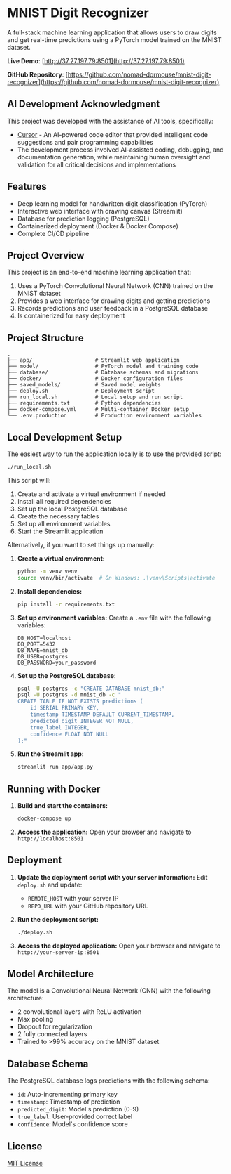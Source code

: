 # MNIST Digit Recognizer

A full-stack machine learning application that allows users to draw digits and get real-time predictions using a PyTorch model trained on the MNIST dataset.

**Live Demo**: [http://37.27.197.79:8501](http://37.27.197.79:8501)

**GitHub Repository**: [https://github.com/nomad-dormouse/mnist-digit-recognizer](https://github.com/nomad-dormouse/mnist-digit-recognizer)

## AI Development Acknowledgment

This project was developed with the assistance of AI tools, specifically:
- [Cursor](https://cursor.sh/) - An AI-powered code editor that provided intelligent code suggestions and pair programming capabilities
- The development process involved AI-assisted coding, debugging, and documentation generation, while maintaining human oversight and validation for all critical decisions and implementations

## Features

- Deep learning model for handwritten digit classification (PyTorch)
- Interactive web interface with drawing canvas (Streamlit)
- Database for prediction logging (PostgreSQL)
- Containerized deployment (Docker & Docker Compose)
- Complete CI/CD pipeline

## Project Overview

This project is an end-to-end machine learning application that:

1. Uses a PyTorch Convolutional Neural Network (CNN) trained on the MNIST dataset
2. Provides a web interface for drawing digits and getting predictions
3. Records predictions and user feedback in a PostgreSQL database
4. Is containerized for easy deployment

## Project Structure

```
.
├── app/                    # Streamlit web application
├── model/                  # PyTorch model and training code
├── database/               # Database schemas and migrations
├── docker/                 # Docker configuration files
├── saved_models/           # Saved model weights
├── deploy.sh               # Deployment script
├── run_local.sh            # Local setup and run script
├── requirements.txt        # Python dependencies
├── docker-compose.yml      # Multi-container Docker setup
└── .env.production         # Production environment variables
```

## Local Development Setup

The easiest way to run the application locally is to use the provided script:

```bash
./run_local.sh
```

This script will:
1. Create and activate a virtual environment if needed
2. Install all required dependencies
3. Set up the local PostgreSQL database
4. Create the necessary tables
5. Set up all environment variables
6. Start the Streamlit application

Alternatively, if you want to set things up manually:

1. **Create a virtual environment:**
   ```bash
   python -m venv venv
   source venv/bin/activate  # On Windows: .\venv\Scripts\activate
   ```

2. **Install dependencies:**
   ```bash
   pip install -r requirements.txt
   ```

3. **Set up environment variables:**
   Create a `.env` file with the following variables:
   ```
   DB_HOST=localhost
   DB_PORT=5432
   DB_NAME=mnist_db
   DB_USER=postgres
   DB_PASSWORD=your_password
   ```

4. **Set up the PostgreSQL database:**
   ```bash
   psql -U postgres -c "CREATE DATABASE mnist_db;"
   psql -U postgres -d mnist_db -c "
   CREATE TABLE IF NOT EXISTS predictions (
       id SERIAL PRIMARY KEY,
       timestamp TIMESTAMP DEFAULT CURRENT_TIMESTAMP,
       predicted_digit INTEGER NOT NULL,
       true_label INTEGER,
       confidence FLOAT NOT NULL
   );"
   ```

5. **Run the Streamlit app:**
   ```bash
   streamlit run app/app.py
   ```

## Running with Docker

1. **Build and start the containers:**
   ```bash
   docker-compose up
   ```

2. **Access the application:**
   Open your browser and navigate to `http://localhost:8501`

## Deployment

1. **Update the deployment script with your server information:**
   Edit `deploy.sh` and update:
   - `REMOTE_HOST` with your server IP
   - `REPO_URL` with your GitHub repository URL

2. **Run the deployment script:**
   ```bash
   ./deploy.sh
   ```
3. **Access the deployed application:**
   Open your browser and navigate to `http://your-server-ip:8501`

## Model Architecture

The model is a Convolutional Neural Network (CNN) with the following architecture:
- 2 convolutional layers with ReLU activation
- Max pooling
- Dropout for regularization
- 2 fully connected layers
- Trained to >99% accuracy on the MNIST dataset

## Database Schema

The PostgreSQL database logs predictions with the following schema:
- `id`: Auto-incrementing primary key
- `timestamp`: Timestamp of prediction
- `predicted_digit`: Model's prediction (0-9)
- `true_label`: User-provided correct label
- `confidence`: Model's confidence score

## License

[MIT License](LICENSE) 

